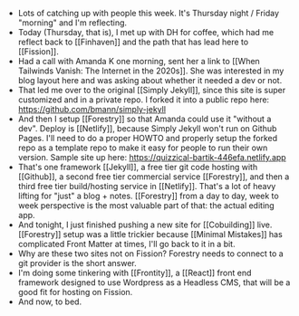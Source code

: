 - Lots of catching up with people this week. It's Thursday night / Friday "morning" and I'm reflecting.
- Today (Thursday, that is), I met up with DH for coffee, which had me reflect back to [[Finhaven]] and the path that has lead here to [[Fission]].
- Had a call with Amanda K one morning, sent her a link to [[When Tailwinds Vanish: The Internet in the 2020s]]. She was interested in my blog layout here and was asking about whether it needed a dev or not.
- That led me over to the original [[Simply Jekyll]], since this site is super customized and in a private repo. I forked it into a public repo here: https://github.com/bmann/simply-jekyll
- And then I setup [[Forestry]] so that Amanda could use it "without a dev". Deploy is [[Netlify]], because Simply Jekyll won't run on Github Pages. I'll need to do a proper HOWTO and properly setup the forked repo as a template repo to make it easy for people to run their own version. Sample site up here: https://quizzical-bartik-446efa.netlify.app
- That's one framework [[Jekyll]], a free tier git code hosting with [[Github]], a second free tier commercial service [[Forestry]], and then a third free tier build/hosting service in [[Netlify]]. That's a lot of heavy lifting for "just" a blog + notes. [[Forestry]] from a day to day, week to week perspective is the most valuable part of that: the actual editing app.
- And tonight, I just finished pushing a new site for [[Cobuilding]] live. [[Forestry]] setup was a little trickier because [[Minimal Mistakes]] has complicated Front Matter at times, I'll go back to it in a bit.
- Why are these two sites not on Fission? Forestry needs to connect to a git provider is the short answer.
- I'm doing some tinkering with [[Frontity]], a [[React]] front end framework designed to use Wordpress as a Headless CMS, that will be a good fit for hosting on Fission.
- And now, to bed.